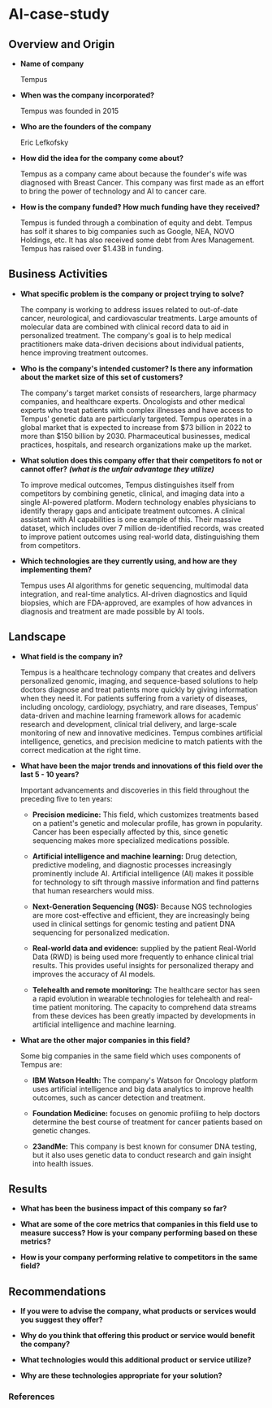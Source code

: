 # AI-case-study

## Overview and Origin

* **Name of company**
    
    Tempus

* **When was the company incorporated?**
   
    Tempus was founded in 2015

* **Who are the founders of the company**
  
    Eric Lefkofsky

* **How did the idea for the company come about?**
   
    Tempus as a company came about because the founder's wife was diagnosed with Breast Cancer. This company was first made as an effort to bring the power of technology and AI to cancer care.

* **How is the company funded? How much funding have they received?**
   
    Tempus is funded through a combination of equity and debt. Tempus has solf it shares to big companies such as Google, NEA, NOVO Holdings, etc. It has also received some debt from Ares Management. Tempus has raised over $1.43B in funding. 

## Business Activities 

* **What specific problem is the company or project trying to solve?**

    The company is working to address issues related to out-of-date cancer, neurological, and cardiovascular treatments. Large amounts of molecular data are combined with clinical record data to aid in personalized treatment. The company's goal is to help medical practitioners make data-driven decisions about individual patients, hence improving treatment outcomes. 

* **Who is the company's intended customer? Is there any information about the market size of this set of customers?**

    The company's target market consists of researchers, large pharmacy companies, and healthcare experts. Oncologists and other medical experts who treat patients with complex illnesses and have access to Tempus' genetic data are particularly targeted. Tempus operates in a global market that is expected to increase from $73 billion in 2022 to more than $150 billion by 2030. Pharmaceutical businesses, medical practices, hospitals, and research organizations make up the market. 

* **What solution does this company offer that their competitors fo not or cannot offer?** ***(what is the unfair advantage they utilize)*** 

    To improve medical outcomes, Tempus distinguishes itself from competitors by combining genetic, clinical, and imaging data into a single AI-powered platform. Modern technology enables physicians to identify therapy gaps and anticipate treatment outcomes. A clinical assistant with AI capabilities is one example of this. Their massive dataset, which includes over 7 million de-identified records, was created to improve patient outcomes using real-world data, distinguishing them from competitors. 

* **Which technologies are they currently using, and how are they implementing them?** 

    Tempus uses AI algorithms for genetic sequencing, multimodal data integration, and real-time analytics. AI-driven diagnostics and liquid biopsies, which are FDA-approved, are examples of how advances in diagnosis and treatment are made possible by AI tools.

## Landscape 

* **What field is the company in?**

    Tempus is a healthcare technology company that creates and delivers personalized genomic, imaging, and sequence-based solutions to help doctors diagnose and treat patients more quickly by giving information when they need it. For patients suffering from a variety of diseases, including oncology, cardiology, psychiatry, and rare diseases, Tempus' data-driven and machine learning framework allows for academic research and development, clinical trial delivery, and large-scale monitoring of new and innovative medicines. Tempus combines artificial intelligence, genetics, and precision medicine to match patients with the correct medication at the right time.

* **What have been the major trends and innovations of this field over the last 5 - 10 years?**

    Important advancements and discoveries in this field throughout the preceding five to ten years:
    
    * **Precision medicine:** This field, which customizes treatments based on a patient's genetic and molecular profile, has grown in popularity. Cancer has been especially affected by this, since genetic sequencing makes more specialized medications possible. 
    
    * **Artificial intelligence and machine learning:** Drug detection, predictive modeling, and diagnostic processes increasingly prominently include AI. Artificial intelligence (AI) makes it possible for technology to sift through massive information and find patterns that human researchers would miss.
    
    * **Next-Generation Sequencing (NGS):** Because NGS technologies are more cost-effective and efficient, they are increasingly being used in clinical settings for genomic testing and patient DNA sequencing for personalized medication.
    
    * **Real-world data and evidence:** supplied by the patient Real-World Data (RWD) is being used more frequently to enhance clinical trial results. This provides useful insights for personalized therapy and improves the accuracy of AI models.
    
    * **Telehealth and remote monitoring:** The healthcare sector has seen a rapid evolution in wearable technologies for telehealth and real-time patient monitoring. The capacity to comprehend data streams from these devices has been greatly impacted by developments in artificial intelligence and machine learning.

* **What are the other major companies in this field?**

    Some big companies in the same field which uses components of Tempus are: 

    * **IBM Watson Health:** The company's Watson for Oncology platform uses artificial intelligence and big data analytics to improve health outcomes, such as cancer detection and treatment.
    
    * **Foundation Medicine:** focuses on genomic profiling to help doctors determine the best course of treatment for cancer patients based on genetic changes.
    
    * **23andMe:** This company is best known for consumer DNA testing, but it also uses genetic data to conduct research and gain insight into health issues.

## Results

* **What has been the business impact of this company so far?**

* **What are some of the core metrics that companies in this field use to measure success? How is your company performing based on these metrics?**

* **How is your company performing relative to competitors in the same field?**

## Recommendations 

* **If you were to advise the company, what products or services would you suggest they offer?**

* **Why do you think that offering this product or service would benefit the company?**

* **What technologies would this additional product or service utilize?**

* **Why are these technologies appropriate for your solution?**

### References 